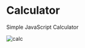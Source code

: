 # Calculator
Simple JavaScript Calculator

![calc](https://user-images.githubusercontent.com/110076781/202338352-cc7017c5-2023-4f2f-9b17-3d27596d2750.png)

